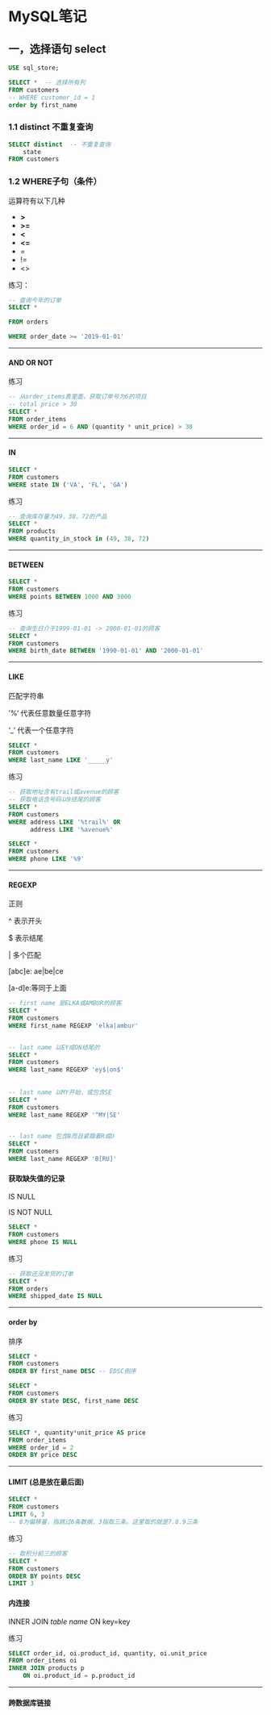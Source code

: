 # MySQL笔记

## 一，选择语句 select



```sql
USE sql_store;

SELECT *  -- 选择所有列
FROM customers 
-- WHERE customer_id = 1
order by first_name
```

### 1.1 distinct 不重复查询

``` sql
SELECT distinct  -- 不重复查询
	state
FROM customers
```

### 1.2 WHERE子句（条件）

运算符有以下几种

- **\>**
- **\>=**
- **<**
- **<=**
- =
- !=
- <>

练习：

```sql
-- 查询今年的订单
SELECT *

FROM orders

WHERE order_date >= '2019-01-01'
```

------

#### AND OR NOT

练习

```SQL
-- 从order_items表里面，获取订单号为6的项目
-- total price > 30
SELECT *
FROM order_items
WHERE order_id = 6 AND (quantity * unit_price) > 30 
```

-----

#### IN

```sql
SELECT *
FROM customers
WHERE state IN ('VA', 'FL', 'GA')
```

练习

``` sql
-- 查询库存量为49，38，72的产品
SELECT *
FROM products
WHERE quantity_in_stock in (49, 38, 72)
```

----

#### BETWEEN

``` sql
SELECT *
FROM customers
WHERE points BETWEEN 1000 AND 3000
```

练习

```sql
-- 查询生日介于1999-01-01 -> 2000-01-01的顾客
SELECT *
FROM customers
WHERE birth_date BETWEEN '1990-01-01' AND '2000-01-01'
```

----

 #### LIKE

匹配字符串

’%‘ 代表任意数量任意字符

‘_’ 代表一个任意字符

```sql
SELECT *
FROM customers
WHERE last_name LIKE '_____y'
```

练习

```sql
-- 获取地址含有trail或avenue的顾客
-- 获取电话含号码以9结尾的顾客
SELECT *
FROM customers
WHERE address LIKE '%trail%' OR 
	  address LIKE '%avenue%' 

SELECT *
FROM customers
WHERE phone LIKE '%9'
```

----

#### REGEXP

正则

^ 表示开头

$ 表示结尾

| 多个匹配

[abc]e: ae|be|ce

[a-d]e:等同于上面

```sql
-- first name 是ELKA或AMBUR的顾客
SELECT *
FROM customers
WHERE first_name REGEXP 'elka|ambur'


-- last name 以EY或ON结尾的
SELECT *
FROM customers
WHERE last_name REGEXP 'ey$|on$'
	  
	  
-- last name 以MY开始，或包含SE
SELECT *
FROM customers
WHERE last_name REGEXP '^MY|SE'  


-- last name 包含B而且紧跟着R或U
SELECT *
FROM customers
WHERE last_name REGEXP 'B[RU]'

```

#### 获取缺失值的记录

IS NULL

IS NOT NULL

``` sql
SELECT *
FROM customers
WHERE phone IS NULL
```

练习

``` sql
-- 获取还没发货的订单
SELECT *
FROM orders
WHERE shipped_date IS NULL
```

----

#### order by

排序

```sql
SELECT *
FROM customers
ORDER BY first_name DESC -- EDSC倒序

SELECT *
FROM customers
ORDER BY state DESC, first_name DESC
```

练习

```sql
SELECT *, quantity*unit_price AS price
FROM order_items
WHERE order_id = 2
ORDER BY price DESC
```

----

#### LIMIT (总是放在最后面)

``` sql
SELECT *
FROM customers
LIMIT 6, 3
-- 8为偏移量，指跳过6条数据，3指取三条。这里取的就是7.8.9三条
```

练习

``` sql
-- 取积分前三的顾客
SELECT *
FROM customers
ORDER BY points DESC
LIMIT 3
```

#### 内连接

INNER JOIN *table name* ON key=key

练习

```sql
SELECT order_id, oi.product_id, quantity, oi.unit_price
FROM order_items oi
INNER JOIN products p
	ON oi.product_id = p.product_id
```

----

#### 跨数据库链接



